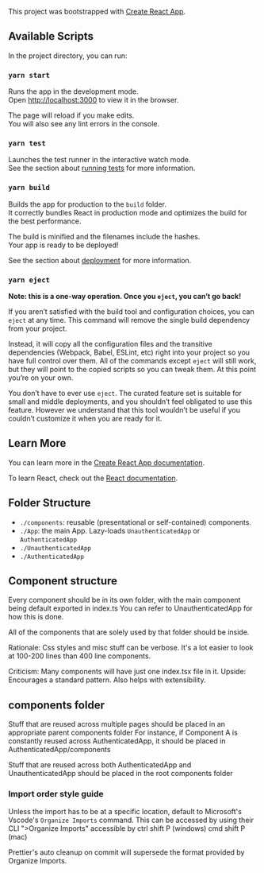 This project was bootstrapped with [Create React App](https://github.com/facebook/create-react-app).

## Available Scripts

In the project directory, you can run:

### `yarn start`

Runs the app in the development mode.<br />
Open [http://localhost:3000](http://localhost:3000) to view it in the browser.

The page will reload if you make edits.<br />
You will also see any lint errors in the console.

### `yarn test`

Launches the test runner in the interactive watch mode.<br />
See the section about [running tests](https://facebook.github.io/create-react-app/docs/running-tests) for more information.

### `yarn build`

Builds the app for production to the `build` folder.<br />
It correctly bundles React in production mode and optimizes the build for the best performance.

The build is minified and the filenames include the hashes.<br />
Your app is ready to be deployed!

See the section about [deployment](https://facebook.github.io/create-react-app/docs/deployment) for more information.

### `yarn eject`

**Note: this is a one-way operation. Once you `eject`, you can’t go back!**

If you aren’t satisfied with the build tool and configuration choices, you can `eject` at any time. This command will remove the single build dependency from your project.

Instead, it will copy all the configuration files and the transitive dependencies (Webpack, Babel, ESLint, etc) right into your project so you have full control over them. All of the commands except `eject` will still work, but they will point to the copied scripts so you can tweak them. At this point you’re on your own.

You don’t have to ever use `eject`. The curated feature set is suitable for small and middle deployments, and you shouldn’t feel obligated to use this feature. However we understand that this tool wouldn’t be useful if you couldn’t customize it when you are ready for it.

## Learn More

You can learn more in the [Create React App documentation](https://facebook.github.io/create-react-app/docs/getting-started).

To learn React, check out the [React documentation](https://reactjs.org/).

## Folder Structure

- `./components`: reusable (presentational or self-contained) components.
- `./App`: the main App. Lazy-loads `UnauthenticatedApp` or `AuthenticatedApp`
- `./UnauthenticatedApp`
- `./AuthenticatedApp`

## Component structure

Every component should be in its own folder, with the main component being default exported in index.ts
You can refer to UnauthenticatedApp for how this is done.

All of the components that are solely used by that folder should be inside.

Rationale: Css styles and misc stuff can be verbose. It's a lot easier to look at 100-200 lines than 400 line components.

Criticism: Many components will have just one index.tsx file in it.
Upside: Encourages a standard pattern. Also helps with extensibility.

## components folder

Stuff that are reused across multiple pages should be placed in an appropriate parent components folder
For instance, if Component A is constantly reused across AuthenticatedApp, it should be placed in AuthenticatedApp/components

Stuff that are reused across both AuthenticatedApp and UnauthenticatedApp should be placed in the root components folder

### Import order style guide

Unless the import has to be at a specific location, default to Microsoft's Vscode's `Organize Imports` command.
This can be accessed by using their CLI ">Organize Imports"
accessible by ctrl shift P (windows)
cmd shift P (mac)

Prettier's auto cleanup on commit will supersede the format provided by Organize Imports.
